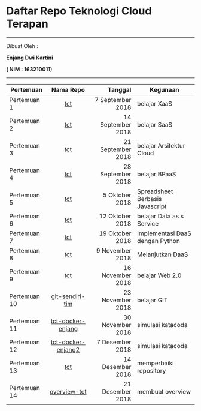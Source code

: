 # Daftar Repo Teknologi Cloud Terapan 

*** 

Dibuat Oleh 	:	

**Enjang Dwi Kartini** 

**( NIM : 163210011)**

***

| Pertemuan      | Nama Repo                                                                                | Tanggal           | Kegunaan                       |
| ---------------|:----------------------------------------------------------------------------------------:| -----------------:|--------------------------------|
| Pertemuan 1    | [tct](https://github.com/EnjangDwiKartini/tct/tree/master/minggu-1 "minggu-1")           | 7 September 2018  | belajar XaaS                   |
| Pertemuan 2    | [tct](https://github.com/EnjangDwiKartini/tct/tree/master/minggu-2 "minggu-2")           | 14 September 2018 | belajar SaaS                   |
| Pertemuan 3    | [tct](https://github.com/EnjangDwiKartini/tct/tree/master/minggu-3 "minggu-3")           | 21 September 2018 | belajar Arsitektur Cloud       |
| Pertemuan 4    | [tct](https://github.com/EnjangDwiKartini/tct/tree/master/minggu-4 "minggu-4")           | 28 September 2018 | belajar BPaaS                  |
| Pertemuan 5    | [tct](https://github.com/EnjangDwiKartini/tct/tree/master/minggu-5 "minggu-5")           | 5 Oktober 2018    | Spreadsheet Berbasis Javascript|
| Pertemuan 6    | [tct](https://github.com/EnjangDwiKartini/tct/tree/master/minggu-6 "minggu-6")           | 12 Oktober 2018   | belajar Data as s Service      |
| Pertemuan 7    | [tct](https://github.com/EnjangDwiKartini/tct/tree/master/minggu-7 "minggu-7")           | 19 Oktober 2018   | Implementasi DaaS dengan Python|
| Pertemuan 8    | [tct](https://github.com/EnjangDwiKartini/tct/tree/master/minggu-7 "minggu-8")           | 9 November 2018   | Melanjutkan DaaS               |
| Pertemuan 9    | [tct](https://github.com/EnjangDwiKartini/tct/tree/master/minggu-9 "minggu-9")	        | 16 November 2018  | belajar Web 2.0                |
| Pertemuan 10   | [git-sendiri-tim](https://github.com/EnjangDwiKartini/git-sendiri-tim "minggu-10")       | 23 November 2018  | belajar GIT                    |
| Pertemuan 11   | [tct-docker-enjang](https://github.com/EnjangDwiKartini/tct-docker-enjang "minggu-11")   | 30 November 2018  | simulasi katacoda              |
| Pertemuan 12   | [tct-docker-enjang2](https://github.com/EnjangDwiKartini/tct-docker-enjang2 "minggu-12") | 7 Desember 2018   | simulasi katacoda              |
| Pertemuan 13   | [tct](https://github.com/EnjangDwiKartini/tct "minggu-13")                               | 14 Desember 2018  | memperbaiki repository         |
| Pertemuan 14   | [overview-tct](https://github.com/EnjangDwiKartini/overview-tct "minggu-14")             | 21 Desember 2018  | membuat overview               |
